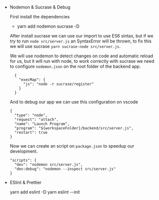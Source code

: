 - Nodemon & Sucrase & Debug

  First install the dependencies 
  - yarn add nodemon sucrase -D

  After install sucrase we can use our import to use ES6 sintax, but if we try to run `node src/server.js` an SyntaxError will be thrown, to fix this we will use sucrase `yarn sucrase-node src/server.js`.

  We will use nodemon to detect changes on code and automatic reload for us, but it will run with node, to work correctly with sucrase we need to configure `nodemon.json` on the root folder of the backend app.

  ```
    {
      "execMap": {
        "js": "node -r sucrase/register"
      }
    }
  ```

  And to debug our app we can use this configuration on vscode

  ```
  {
    "type": "node",
    "request": "attach",
    "name": "Launch Program",
    "program": "${workspaceFolder}/backend/src/server.js",
    "restart": true
  }
  ```
  
  Now we can create an script on `package.json` to speedup our development.

  ```
  "scripts": {
    "dev": "nodemon src/server.js",    
    "dev:debug": "nodemon --inspect src/server.js"
  }
  ```


- ESlint & Prettier

  yarn add eslint -D
  yarn eslint --init